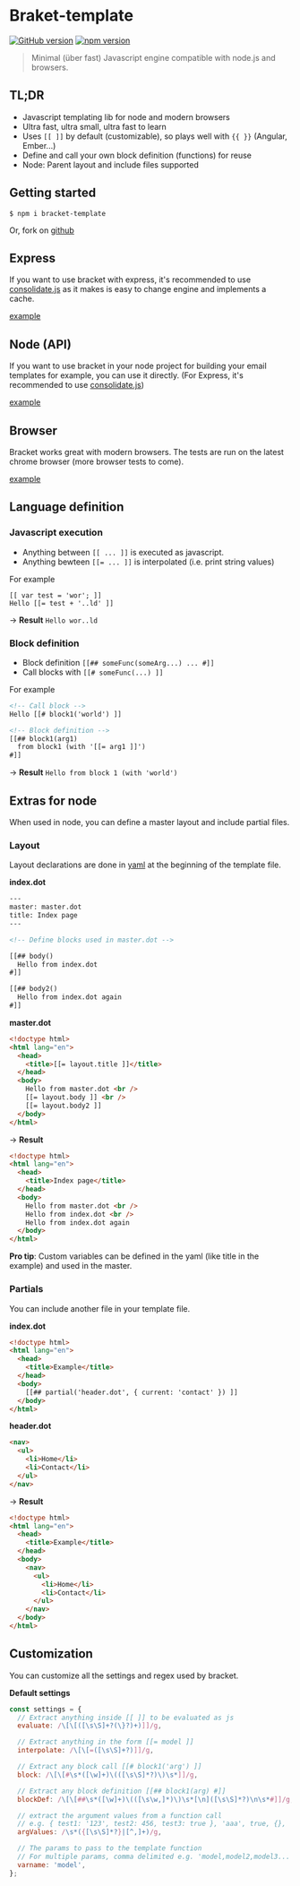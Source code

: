 # Braket-template

[![GitHub version](https://badge.fury.io/gh/danlevan%2Fbracket-template.svg)](http://badge.fury.io/gh/danlevan%2Fbracket-template)
[![npm version](https://badge.fury.io/js/bracket-template.svg)](http://badge.fury.io/js/bracket-template)

> Minimal (über fast) Javascript engine compatible with node.js and browsers.

## TL;DR

- Javascript templating lib for node and modern browsers 
- Ultra fast, ultra small, ultra fast to learn 
- Uses `[[ ]]` by default (customizable), so plays well with `{{ }}` (Angular, Ember...)
- Define and call your own block definition (functions) for reuse
- Node: Parent layout and include files supported

## Getting started

`$ npm i bracket-template`

Or, fork on [github](https://github.com/danlevan/bracket-template)

## Express

If you want to use bracket with express, it's recommended to use [consolidate.js](https://www.npmjs.com/package/consolidate) as it makes is easy to change engine and implements a cache.

[example](examples/node/consolidate.js)

## Node (API)

If you want to use bracket in your node project for building your email templates for example, you can use it directly. (For Express, it's recommended to use [consolidate.js](https://www.npmjs.com/package/consolidate))

[example](examples/node/simple.js)

## Browser

Bracket works great with modern browsers. The tests are run on the latest chrome browser (more browser tests to come).

[example](examples)

## Language definition

### Javascript execution

* Anything between `[[ ... ]]` is executed as javascript.
* Anything bewteen `[[= ... ]]` is interpolated (i.e. print string values)

For example

```
[[ var test = 'wor'; ]]
Hello [[= test + '..ld' ]]
```

→ **Result** `Hello wor..ld`

### Block definition

* Block definition `[[## someFunc(someArg...) ... #]]`
* Call blocks with `[[# someFunc(...) ]]`

For example

```html
<!-- Call block -->
Hello [[# block1('world') ]]

<!-- Block definition -->
[[## block1(arg1)
  from block1 (with '[[= arg1 ]]')
#]]
```

→ **Result** `Hello from block 1 (with 'world')`

## Extras for node

When used in node, you can define a master layout and include partial files.

### Layout 

Layout declarations are done in [yaml](http://yaml.org) at the beginning of the template file.

**index.dot**

```html
---
master: master.dot
title: Index page
---

<!-- Define blocks used in master.dot -->

[[## body()
  Hello from index.dot
#]]

[[## body2()
  Hello from index.dot again
#]]
```

**master.dot**

```html
<!doctype html>
<html lang="en">
  <head>
    <title>[[= layout.title ]]</title>
  </head>
  <body>
    Hello from master.dot <br />
    [[= layout.body ]] <br />
    [[= layout.body2 ]]
  </body>
</html>
```

→ **Result**

```html
<!doctype html>
<html lang="en">
  <head>
    <title>Index page</title>
  </head>
  <body>
    Hello from master.dot <br />
    Hello from index.dot <br />
    Hello from index.dot again
  </body>
</html>
```

**Pro tip**: Custom variables can be defined in the yaml (like title in the example) and used in the master.

### Partials

You can include another file in your template file.

**index.dot**

```html
<!doctype html>
<html lang="en">
  <head>
    <title>Example</title>
  </head>
  <body>
    [[## partial('header.dot', { current: 'contact' }) ]]
  </body>
</html>
```

**header.dot**

```html
<nav>
  <ul>
    <li>Home</li>
    <li>Contact</li>
  </ul>
</nav>
```

→ **Result**

```html
<!doctype html>
<html lang="en">
  <head>
    <title>Example</title>
  </head>
  <body>
    <nav>
      <ul>
        <li>Home</li>
        <li>Contact</li>
      </ul>
    </nav>
  </body>
</html>
```

## Customization

You can customize all the settings and regex used by bracket. 

**Default settings**

```js
const settings = {
  // Extract anything inside [[ ]] to be evaluated as js
  evaluate: /\[\[([\s\S]+?(\}?)+)]]/g,

  // Extract anything in the form [[= model ]]
  interpolate: /\[\[=([\s\S]+?)]]/g,

  // Extract any block call [[# block1('arg') ]]
  block: /\[\[#\s*([\w]+)\(([\s\S]*?)\)\s*]]/g,

  // Extract any block definition [[## block1(arg) #]]
  blockDef: /\[\[##\s*([\w]+)\(([\s\w,]*)\)\s*[\n]([\s\S]*?)\n\s*#]]/g,

  // extract the argument values from a function call
  // e.g. { test1: '123', test2: 456, test3: true }, 'aaa', true, {}, ''
  argValues: /\s*({[\s\S]*?}|[^,]+)/g,

  // The params to pass to the template function
  // For multiple params, comma delimited e.g. 'model,model2,model3...'
  varname: 'model',
};
```
